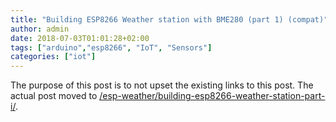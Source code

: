 ```yaml
---
title: "Building ESP8266 Weather station with BME280 (part 1) (compat)"
author: admin
date: 2018-07-03T01:01:28+02:00
tags: ["arduino","esp8266", "IoT", "Sensors"]
categories: ["iot"]
---
```


The purpose of this post is to not upset the existing links to this post.
The actual post moved to [/esp-weather/building-esp8266-weather-station-part-i/](/esp-weather/building-esp8266-weather-station-part-i/).